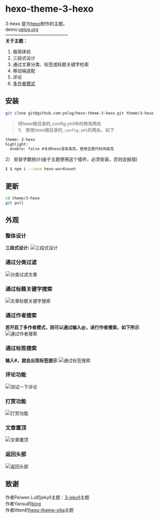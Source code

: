hexo-theme-3-hexo
================
3-hexo 是为[hexo](https://github.com/tommy351/hexo)制作的主题。  
demo:[yelog.org](http://yelog.org/)  
——————————————  
**关于主题：**

1. 极简体验
2. 三段式设计
3. 通过文章分类、标签或标题关键字检索
4. 移动端适配
5. 评论
6. [多作者模式](http://yelog.org/2017/02/28/tools/3-hexo%E5%A4%9A%E4%BD%9C%E8%80%85%E6%A8%A1%E5%BC%8F/)

## 安装
```bash
git clone git@github.com:yelog/hexo-theme-3-hexo.git theme/3-hexo
```
>将hexo根目录的_config.yml中的修改两处  
1） 修改hexo根目录的`_config.yml`的两处，如下
```xml
theme: 3-hexo
highlight:
  enable: false #关闭hexo渲染高亮，使用主题代码块高亮
```

2） 安装字数统计(由于主题使用这个插件，必须安装，否则会报错)
```bash
$ $ npm i --save hexo-wordcount
```

## 更新
```bash
cd theme/3-hexo
git pull
```
## 外观
### 整体设计
**三段式设计:**
![三段式设计](http://yelog.org/file2017/03/blog-outline.png)
### 通过分类过滤
![分类过滤文章](http://yelog.org/file2017/03/blog-categories.gif)
### 通过标题关键字搜索
![文章标题关键字搜索](http://yelog.org/file2017/03/blog-search-title.gif)
### 通过作者搜索
**若开启了多作者模式，则可以通过输入@，进行作者搜索，如下所示**
![通过作者搜索](http://yelog.org/file2017/03/blog-search-author.gif)
### 通过标签搜索
**输入#，就会出现标签提示**
![通过标签搜索](http://yelog.org/file2017/03/blog-search-tag.gif)
### 评论功能
![测试一下评论](http://yelog.org/file2017/03/blog-comments.gif)
### 打赏功能
![打赏功能](http://yelog.org/file2017/03/blog-dashang.gif)
### 文章置顶
![文章置顶](http://yelog.org/file2017/03/blog-top.png)
### 返回头部
![返回头部](http://yelog.org/file2017/03/blog-top.gif)

## 致谢
 作者Peiwen Lu的jekyll主题：[3-jekyll](https://github.com/P233/3-Jekyll)主题  
 作者Yansu的[blog](http://yansu.org/)  
 作者litten的[hexo-theme-yilia](https://github.com/litten/hexo-theme-yilia)主题

